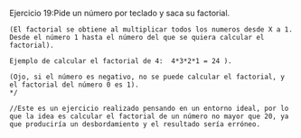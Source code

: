 Ejercicio 19:Pide un número por teclado y saca su factorial.
    
    (El factorial se obtiene al multiplicar todos los numeros desde X a 1.
    Desde el número 1 hasta el número del que se quiera calcular el factorial).
    
    Ejemplo de calcular el factorial de 4:  4*3*2*1 = 24 ).

    (Ojo, si el número es negativo, no se puede calcular el factorial, y el factorial del número 0 es 1).
    */

    //Este es un ejercicio realizado pensando en un entorno ideal, por lo que la idea es calcular el factorial de un número no mayor que 20, ya que produciría un desbordamiento y el resultado sería erróneo.
